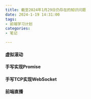 ```yaml
---
title: 截至2024年1月29日仍存在的知识问题
date: 2024-1-19 14:31:00
tags:
- 前端学习计划
categories: 
- 笔记

---
```


#### 虚拟滚动 

#### 手写实现Promise

#### 手写TCP实现WebSocket

#### 前端直播





